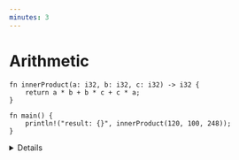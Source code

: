```yaml
---
minutes: 3
---
```


# Arithmetic

```rust,editable
fn innerProduct(a: i32, b: i32, c: i32) -> i32 {
    return a * b + b * c + c * a;
}

fn main() {
    println!("result: {}", innerProduct(120, 100, 248));
}
```

<details>

This is the first time we've seen a function other than `main`, but the meaning
should be clear: it takes three integers, and returns an integer. Functions will
be covered in more detail later.

Arithmetic is very similar to other languages, with similar precedence.

What about integer overflow? In C and C++ overflow of _signed_ integers is
actually undefined, and might do different things on different platforms or
compilers. In Rust, it's defined.

Change the `i32`'s to `i16` to see an integer overflow, which panics (checked)
in a debug build and wraps in a release build. There are other options, such as
overflowing, saturating, and carrying. These are accessed with method syntax,
e.g., `(a * b).saturating_add(b * c).saturating_add(c * a)`.

In fact, the compiler will detect overflow of constant expressions, which is why
the example requires a separate function.

</details>
